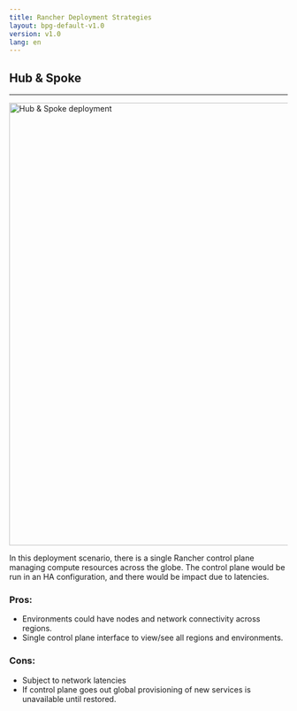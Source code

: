 ```yaml
---
title: Rancher Deployment Strategies
layout: bpg-default-v1.0
version: v1.0
lang: en
---
```


## Hub & Spoke
---
<img src="{{site.baseurl}}/img/bpg/hub-and-spoke.png" width="800" alt="Hub & Spoke deployment">

In this deployment scenario, there is a single Rancher control plane managing compute resources across the globe. The control plane would be run in an HA configuration, and there would be impact due to latencies.

### Pros:

* Environments could have nodes and network connectivity across regions.
* Single control plane interface to view/see all regions and environments.

### Cons:

* Subject to network latencies
* If control plane goes out global provisioning of new services is unavailable until restored.

